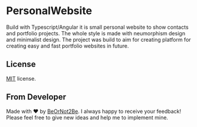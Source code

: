 # PersonalWebsite

Build with Typescript/Angular it is small personal website to show contacts and portfolio projects. The whole style is made with neumorphism design and minimalist design. The project was build to aim for creating platform for creating easy and fast portfolio websites in future.

## License

[MIT](LICENSE.txt) license.

## From Developer

Made with ❤️ by [BeOrNot2Be][link:beornot2be]. I always happy to receive your feedback! Please feel free to give new ideas and help me to implement mine.

[link:beornot2be]: https://github.com/BeOrNot2Be
